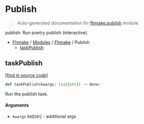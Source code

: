 # Publish

> Auto-generated documentation for [fhmake.publish](../../../fhmake/publish.py) module.

publish: Run poetry publish (interactive).

- [Fhmake](../README.md#fhmake-index) / [Modules](../MODULES.md#fhmake-modules) / [Fhmake](index.md#fhmake) / Publish
    - [taskPublish](#taskpublish)

## taskPublish

[[find in source code]](../../../fhmake/publish.py#L10)

```python
def taskPublish(kwargs: list[str]) -> None:
```

Run the publish task.

#### Arguments

- `kwargs` *list[str]* - additional args

